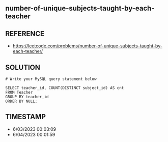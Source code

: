 ## number-of-unique-subjects-taught-by-each-teacher

## REFERENCE

- https://leetcode.com/problems/number-of-unique-subjects-taught-by-each-teacher/

## SOLUTION

``` MySql
# Write your MySQL query statement below

SELECT teacher_id, COUNT(DISTINCT subject_id) AS cnt
FROM Teacher
GROUP BY teacher_id
ORDER BY NULL;
```

## TIMESTAMP

- 6/03/2023 00:03:09
- 6/04/2023 00:01:59
